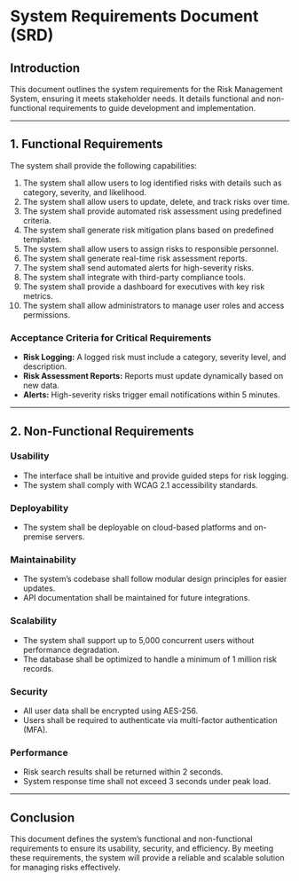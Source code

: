 # **System Requirements Document (SRD)**

## **Introduction**
This document outlines the system requirements for the Risk Management System, ensuring it meets stakeholder needs. It details functional and non-functional requirements to guide development and implementation.

---

## **1. Functional Requirements**  
The system shall provide the following capabilities:  

1. The system shall allow users to log identified risks with details such as category, severity, and likelihood.  
2. The system shall allow users to update, delete, and track risks over time.  
3. The system shall provide automated risk assessment using predefined criteria.  
4. The system shall generate risk mitigation plans based on predefined templates.  
5. The system shall allow users to assign risks to responsible personnel.  
6. The system shall generate real-time risk assessment reports.  
7. The system shall send automated alerts for high-severity risks.  
8. The system shall integrate with third-party compliance tools.  
9. The system shall provide a dashboard for executives with key risk metrics.  
10. The system shall allow administrators to manage user roles and access permissions.  

### **Acceptance Criteria for Critical Requirements**  
- **Risk Logging:** A logged risk must include a category, severity level, and description.  
- **Risk Assessment Reports:** Reports must update dynamically based on new data.  
- **Alerts:** High-severity risks trigger email notifications within 5 minutes.  

---

## **2. Non-Functional Requirements**  

### **Usability**  
- The interface shall be intuitive and provide guided steps for risk logging.  
- The system shall comply with WCAG 2.1 accessibility standards.  

### **Deployability**  
- The system shall be deployable on cloud-based platforms and on-premise servers.  

### **Maintainability**  
- The system’s codebase shall follow modular design principles for easier updates.  
- API documentation shall be maintained for future integrations.  

### **Scalability**  
- The system shall support up to 5,000 concurrent users without performance degradation.  
- The database shall be optimized to handle a minimum of 1 million risk records.  

### **Security**  
- All user data shall be encrypted using AES-256.  
- Users shall be required to authenticate via multi-factor authentication (MFA).  

### **Performance**  
- Risk search results shall be returned within 2 seconds.  
- System response time shall not exceed 3 seconds under peak load.  

---

## **Conclusion**  
This document defines the system’s functional and non-functional requirements to ensure its usability, security, and efficiency. By meeting these requirements, the system will provide a reliable and scalable solution for managing risks effectively.  

